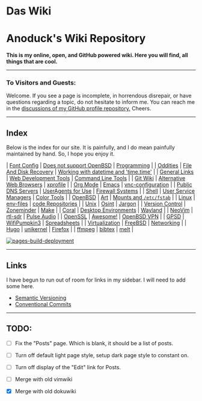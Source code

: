 # Das Wiki

# Anoduck's Wiki Repository

__This is my online, open, and GitHub powered wiki. Here you will find, all things that are cool.__

-----

### To Visitors and Guests:

Welcome. If you see a page is incomplete, in horrendous disrepair, or have questions regarding a topic, do not hesitate to inform me. You
can reach me in the [discussions of my GitHub profile repository.](https://github.com/anoduck) Cheers.

-----

## Index

Below is the index for our site. It is painfully, and I do mean painfully maintained by hand. So, I hope you enjoy it.

| [Font Config](font_config)       | [Does not support OpenBSD](unsupported_for_OpenBSD) | [Programming](programming)                                      |
| [Oddities](oddities)             | [File And Disk Recovery](file_disk-recovery)        | [Working with datetime and 'time.time'](datetime_and_time.time) |
| [General Links](links)           | [Web Development Tools](web_dev_tools)              | [Command Line Tools](command_line_tools)                        |
| [Git Wiki](git-wiki-skeleton)    | [Alternative Web Browsers](web_browsers)            | [xprofile](xprofile)                                            |
| [Org Mode](orgmode)              | [Emacs](emacs)                                      | [vnc-configuration](vnc)                                        |
| [Public DNS Servers](dns)        | [UserAgents for Use](useragent)                     | [Firewall Systems](firewall)                                    |
| [Shell](shell)                   | [User Service Managers](service_managers)           | [Color Tools](color_tools)                                      |
| [OpenBSD](openbsd)               | [Art](art)                                          | [Mounts and `/etc/fstab`](mount_fstab)                          |
| [Linux](linux)                   | [env-files](env-files)                              | [code Repositories](repos)                                      |
| [Unix](unix)                     | [Osint](osint)                                      | [Jargon](jargon)                                                |
| [Version Control](versioning)    | [Zoneminder](zoneminder)                            | [Make](make)                                                    |
| [Coral](google-coral)            | [Desktop Environments](Desktops)                    | [Wayland](wayland)                                              |
| [NeoVim](nvim)                   | [rtl-sdr](rtl-sdr)                                  | [Pulse Audio](pulse)                                            |
| [OpenSSL](openssl)               | [Awesome!](awesome)                                 | [OpenBSD VPN](open-openvpn)                                     |
| [GPSD](gpsd)                     | [WifiPumpkin3](wp3)                                 | [Spreadsheets](spreadsheet)                                     |
| [Virtualization](virtualization) | [FreeBSD](freebsd)                                  | [Networking](networking)                                        |
| [Hugo](hugo)                     | [unikernel](unikernel)                              | [Firefox](firefox)                                              |
| [ffmpeg](ffmpeg)                 | [bibtex](bibtex)                                    | [melt](melt)                                                    |

[![pages-build-deployment](https://github.com/anoduck/wiki/actions/workflows/pages/pages-build-deployment/badge.svg)](https://github.com/anoduck/wiki/actions/workflows/pages/pages-build-deployment)

-----

## Links

I have begun to run out of room for links in my sidebar. I will need to add some here.

- [Semantic Versioning](https://semver.org)
- [Conventional Commits](https://www.conventionalcommits.org/)

-----

## TODO:

- [ ] Fix the "Posts" page. Which is blank, it should be a list of posts.
- [ ] Turn off default light page style, setup dark page style to constant on.
- [ ] Turn off display of the "Edit" link for Posts.
- [ ] Merge with old vimwiki
- [x] Merge with old dokuwiki

